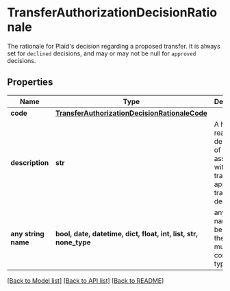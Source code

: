 # TransferAuthorizationDecisionRationale

The rationale for Plaid's decision regarding a proposed transfer. It is always set for `declined` decisions, and may or may not be null for `approved` decisions.

## Properties
Name | Type | Description | Notes
------------ | ------------- | ------------- | -------------
**code** | [**TransferAuthorizationDecisionRationaleCode**](TransferAuthorizationDecisionRationaleCode.md) |  | 
**description** | **str** | A human-readable description of the code associated with a transfer approval or transfer decline. | 
**any string name** | **bool, date, datetime, dict, float, int, list, str, none_type** | any string name can be used but the value must be the correct type | [optional]

[[Back to Model list]](../README.md#documentation-for-models) [[Back to API list]](../README.md#documentation-for-api-endpoints) [[Back to README]](../README.md)


